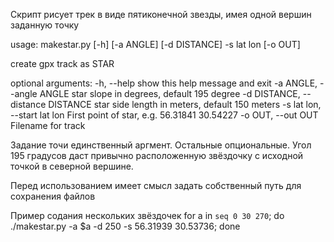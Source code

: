 Скрипт рисует трек в виде пятиконечной звезды, имея одной вершин заданную точку 

usage: makestar.py [-h] [-a ANGLE] [-d DISTANCE] -s lat lon [-o OUT]

create gpx track as STAR

optional arguments:
  -h, --help            show this help message and exit
  -a ANGLE, --angle ANGLE
                        star slope in degrees, default 195 degree
  -d DISTANCE, --distance DISTANCE
                        star side length in meters, default 150 meters
  -s lat lon, --start lat lon
                        First point of star, e.g. 56.31841 30.54227
  -o OUT, --out OUT     Filename for track


Задание точи единственный аргмент. Остальные опциональные.
Угол 195 градусов даст привычно расположенную звёздочку с исходной точкой в северной вершине.

Перед использованием имеет смысл задать собственный путь для сохранения файлов

Пример содания нескольких звёздочек
for a in `seq 0 30 270`; do ./makestar.py -a $a -d 250 -s 56.31939 30.53736; done
